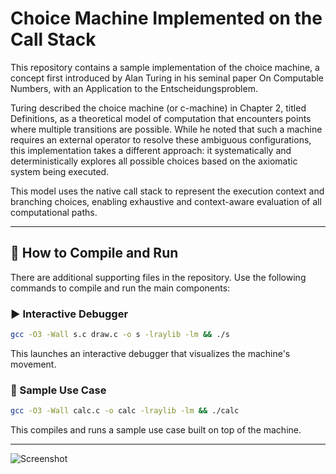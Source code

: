 # Choice Machine Implemented on the Call Stack

This repository contains a sample implementation of the choice machine, a concept first introduced by Alan Turing in his seminal paper On Computable Numbers, with an Application to the Entscheidungsproblem.

Turing described the choice machine (or c-machine) in Chapter 2, titled Definitions, as a theoretical model of computation that encounters points where multiple transitions are possible. While he noted that such a machine requires an external operator to resolve these ambiguous configurations, this implementation takes a different approach: it systematically and deterministically explores all possible choices based on the axiomatic system being executed.

This model uses the native call stack to represent the execution context and branching choices, enabling exhaustive and context-aware evaluation of all computational paths.

---

## 🔧 How to Compile and Run

There are additional supporting files in the repository. Use the following commands to compile and run the main components:

### ▶️ Interactive Debugger
```bash
gcc -O3 -Wall s.c draw.c -o s -lraylib -lm && ./s
````

This launches an interactive debugger that visualizes the machine's movement.

### 🧮 Sample Use Case

```bash
gcc -O3 -Wall calc.c -o calc -lraylib -lm && ./calc
```

This compiles and runs a sample use case built on top of the machine.

---

![Screenshot](assets/ss_006.png)

